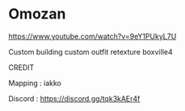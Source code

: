 # Omozan

https://www.youtube.com/watch?v=9eY1PUkyL7U

Custom building
custom outfit
retexture boxville4

CREDIT

Mapping : iakko

Discord : https://discord.gg/tqk3kAEr4f

